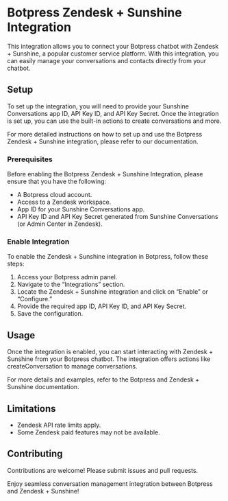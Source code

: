 # Botpress Zendesk + Sunshine Integration

This integration allows you to connect your Botpress chatbot with Zendesk + Sunshine, a popular customer service platform. With this integration, you can easily manage your conversations and contacts directly from your chatbot.

## Setup

To set up the integration, you will need to provide your Sunshine Conversations app ID, API Key ID, and API Key Secret. Once the integration is set up, you can use the built-in actions to create conversations and more.

For more detailed instructions on how to set up and use the Botpress Zendesk + Sunshine integration, please refer to our documentation.

### Prerequisites

Before enabling the Botpress Zendesk + Sunshine Integration, please ensure that you have the following:

- A Botpress cloud account.
- Access to a Zendesk workspace.
- App ID for your Sunshine Conversations app.
- API Key ID and API Key Secret generated from Sunshine Conversations (or Admin Center in Zendesk).

### Enable Integration

To enable the Zendesk + Sunshine integration in Botpress, follow these steps:

1. Access your Botpress admin panel.
2. Navigate to the “Integrations” section.
3. Locate the Zendesk + Sunshine integration and click on “Enable” or “Configure.”
4. Provide the required app ID, API Key ID, and API Key Secret.
5. Save the configuration.

## Usage

Once the integration is enabled, you can start interacting with Zendesk + Sunshine from your Botpress chatbot. The integration offers actions like createConversation to manage conversations.

For more details and examples, refer to the Botpress and Zendesk + Sunshine documentation.

## Limitations

- Zendesk API rate limits apply.
- Some Zendesk paid features may not be available.

## Contributing

Contributions are welcome! Please submit issues and pull requests.

Enjoy seamless conversation management integration between Botpress and Zendesk + Sunshine!
